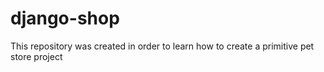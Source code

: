 # django-shop
This repository was created in order to learn how to create a primitive pet store project
